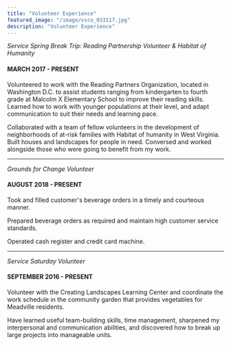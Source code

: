 ```yaml
---
title: "Volunteer Experience"
featured_image: "/image/vsco_033117.jpg"
description: "Volunteer Experience"
---
```


_Service Spring Break Trip: Reading Partnership Volunteer & Habitat of Humanity_
#### MARCH 2017 - PRESENT

Volunteered to work with the Reading Partners Organization, located in Washington D.C. to assist students ranging from kindergarten to fourth grade at Malcolm X Elementary School to improve their reading skills. Learned how to work with younger populations at their level, and adapt communication to suit their needs and learning pace.

Collaborated with a team of fellow volunteers in the development of neighborhoods of at-risk families with Habitat of humanity in West Virginia. Built houses and landscapes for people in need. Conversed and worked alongside those who were going to benefit from my work.

---
_Grounds for Change Volunteer_
#### AUGUST 2018 - PRESENT

Took and filled customer's beverage orders in a timely and courteous manner. 

Prepared beverage orders as required and maintain high customer service standards. 

Operated cash register and credit card machine.

---
_Service Saturday Volunteer_
#### SEPTEMBER 2016 - PRESENT

Volunteer with the Creating Landscapes Learning Center and coordinate the work schedule in the community garden that provides vegetables for Meadville residents.

Have learned useful team-building skills, time management, sharpened my interpersonal and communication abilities, and discovered how to break up large projects into manageable units.
